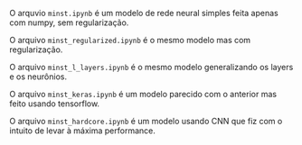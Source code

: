O arquvio `minst.ipynb` é um modelo de rede neural simples feita apenas com numpy, sem regularização.

O arquivo `minst_regularized.ipynb` é o mesmo modelo mas com regularização.

O arquivo `minst_l_layers.ipynb` é o mesmo modelo generalizando os layers e os neurônios.

O arquivo `minst_keras.ipynb` é um modelo parecido com o anterior mas feito usando tensorflow.

O arquivo `minst_hardcore.ipynb` é um modelo usando CNN que fiz com o intuito de levar à máxima performance.
